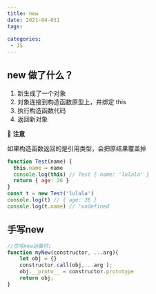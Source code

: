```yaml
---
title: new
date: 2021-04-011
tags:
 
categories: 
 - JS
---
```


## new 做了什么？

1. 新生成了一个对象
2. 对象连接到构造函数原型上，并绑定 this
3. 执行构造函数代码
4. 返回新对象

📌 **注意**

如果构造函数返回的是引用类型，会把原结果覆盖掉

```js
function Test(name) {
  this.name = name
  console.log(this) // Test { name: 'lulala' }
  return { age: 26 }
}
const t = new Test('lulala')
console.log(t) // { age: 26 }
console.log(t.name) // 'undefined
```

## 手写new

```js
//仿写new运算符;
function myNew(constructor, ...arg){
    let obj = {}
    constructor.call(obj,...arg );
    obj.__proto__ = constructor.prototype
    return obj;
}
```


